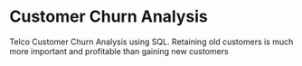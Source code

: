 # Customer Churn Analysis
Telco Customer Churn Analysis using SQL. 
Retaining old customers is much more important and profitable than gaining new customers
